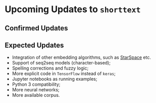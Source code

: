 Upcoming Updates to `shorttext`
===============================

Confirmed Updates
-----------------

Expected Updates
----------------

* Integration of other embedding algorithms, such as [StarSpace](https://github.com/facebookresearch/StarSpace) etc.
* Support of seq2seq models (character-based);
* Spelling corrections and fuzzy logic;
* More explicit code in `TensorFlow` instead of `keras`;
* Jupyter notebooks as running examples;
* Python 3 compatibility;
* More neural networks;
* More available corpus.

